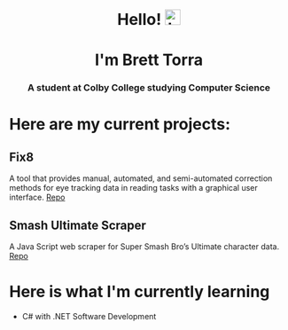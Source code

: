 <h1 align="center">Hello! <img src="https://user-images.githubusercontent.com/107492267/198205789-8c952dec-9927-40b9-9503-e2fad947524f.png" width="28px" height="28px" alt="hi"></h1>
<h1 align="center">I'm Brett Torra</h1>
<h3 align="center">A student at Colby College studying Computer Science</h3>

# Here are my current projects:

## Fix8
A tool that provides manual, automated, and semi-automated correction methods for eye tracking data in reading tasks with a graphical user interface. [Repo](https://github.com/nalmadi/fix8)

## Smash Ultimate Scraper
A Java Script web scraper for Super Smash Bro’s Ultimate character data. [Repo](https://github.com/brettmt13/Smash-Ultimate-Scraper)

# Here is what I'm currently learning
- C# with .NET Software Development
